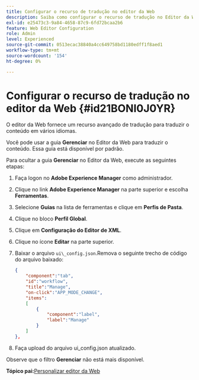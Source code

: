 ```yaml
---
title: Configurar o recurso de tradução no editor da Web
description: Saiba como configurar o recurso de tradução no Editor da Web
exl-id: e25473c3-9a84-4658-87c9-6fd72bcaa2b6
feature: Web Editor Configuration
role: Admin
level: Experienced
source-git-commit: 0513ecac38840a4cc649758bd1180edff1f8aed1
workflow-type: tm+mt
source-wordcount: '154'
ht-degree: 0%

---
```


# Configurar o recurso de tradução no editor da Web {#id21BONI0J0YR}

O editor da Web fornece um recurso avançado de tradução para traduzir o conteúdo em vários idiomas.

Você pode usar a guia **Gerenciar** no Editor da Web para traduzir o conteúdo. Essa guia está disponível por padrão.

Para ocultar a guia **Gerenciar** no Editor da Web, execute as seguintes etapas:

1. Faça logon no **Adobe Experience Manager** como administrador.
1. Clique no link **Adobe Experience Manager** na parte superior e escolha **Ferramentas**.
1. Selecione **Guias** na lista de ferramentas e clique em **Perfis de Pasta**.
1. Clique no bloco **Perfil Global**.
1. Clique em **Configuração do Editor de XML**.
1. Clique no ícone **Editar** na parte superior.
1. Baixar o arquivo `ui\_config.json`.Remova o seguinte trecho de código do arquivo baixado:

   ```json
   {
       "component":"tab",
       "id":"workflow",
       "title":"Manage",
       "on-click":"APP_MODE_CHANGE",
       "items":
       [
           {
               "component":"label",
               "label":"Manage"
           }
       ]
   },
   ```

1. Faça upload do arquivo ui\_config.json atualizado.

Observe que o filtro **Gerenciar** não está mais disponível.

**Tópico pai:**&#x200B;[ Personalizar editor da Web](conf-web-editor.md)
